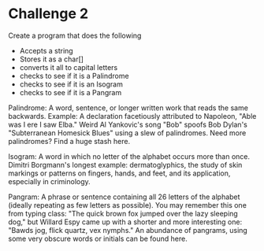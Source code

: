 # Challenge 2

Create a program that does the following

* Accepts a string
* Stores it as a char[]
* converts it all to capital letters
* checks to see if it is a Palindrome
* checks to see if it is an Isogram
* checks to see if it is a Pangram

Palindrome: A word, sentence, or longer written work that reads the same backwards. Example: A declaration facetiously attributed to Napoleon, "Able was I ere I saw Elba." Weird Al Yankovic's song "Bob" spoofs Bob Dylan's "Subterranean Homesick Blues" using a slew of palindromes. Need more palindromes? Find a huge stash here.

Isogram:  A word in which no letter of the alphabet occurs more than once. Dimitri Borgmann's longest example: dermatoglyphics, the study of skin markings or patterns on fingers, hands, and feet, and its application, especially in criminology.

Pangram: A phrase or sentence containing all 26 letters of the alphabet (ideally repeating as few letters as possible). You may remember this one from typing class: "The quick brown fox jumped over the lazy sleeping dog," but Willard Espy came up with a shorter and more interesting one: "Bawds jog, flick quartz, vex nymphs." An abundance of pangrams, using some very obscure words or initials can be found here.
